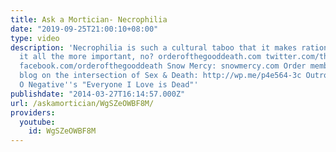 ```yaml
---
title: Ask a Mortician- Necrophilia
date: "2019-09-25T21:00:10+08:00"
type: video
description: 'Necrophilia is such a cultural taboo that it makes rationally discussing
  it all the more important, no? orderofthegooddeath.com twitter.com/thegooddeath
  facebook.com/orderofthegooddeath Snow Mercy: snowmercy.com Order member Carla''s
  blog on the intersection of Sex & Death: http://wp.me/p4e564-3c Outro song is Type
  O Negative''s "Everyone I Love is Dead"'
publishdate: "2014-03-27T16:14:57.000Z"
url: /askamortician/WgSZeOWBF8M/
providers:
  youtube:
    id: WgSZeOWBF8M
---
```

